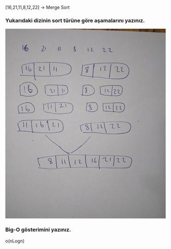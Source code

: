 [16,21,11,8,12,22] -> Merge Sort

### Yukarıdaki dizinin sort türüne göre aşamalarını yazınız.

![merge-image](merge.JPG)
### Big-O gösterimini yazınız.

o(nLogn)